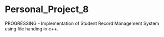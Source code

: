 # Personal_Project_8

PROGRESSING - Implementation of Student Record Management System using file handing in c++.
